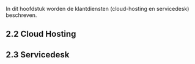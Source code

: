 In dit hoofdstuk worden de klantdiensten (cloud-hosting en servicedesk) beschreven.

## 2.2 Cloud Hosting

<!-- @include Cloud Hosting/Definitie.md -->
<!-- @include Cloud Hosting/Service Levels.md -->
<!-- @include Cloud Hosting/Risicoanalyse.md -->
<!-- @include Cloud Hosting/Capaciteitsplanning.md -->

## 2.3 Servicedesk

<!-- @include Servicedesk/Definitie.md -->
<!-- @include Servicedesk/Service Levels.md -->
<!-- @include Servicedesk/Risicoanalyse.md -->
<!-- @include Servicedesk/Capaciteitsplanning.md -->